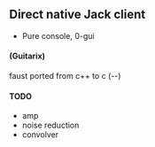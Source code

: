 
## Direct native Jack client

- Pure console, 0-gui

#### (Guitarix)  

faust ported from c++ to c (--)

#### TODO

- amp
- noise reduction  
- convolver

